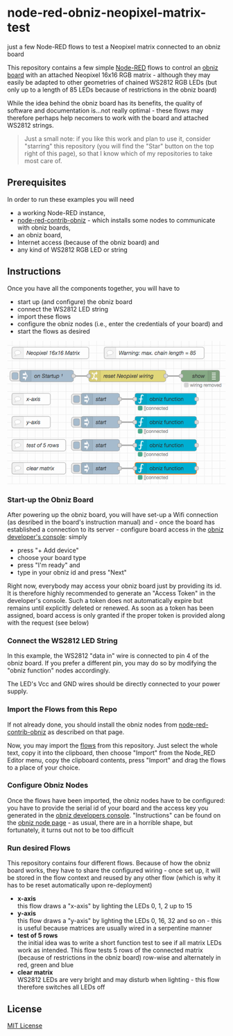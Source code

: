 # node-red-obniz-neopixel-matrix-test #

just a few Node-RED flows to test a Neopixel matrix connected to an obniz board

This repository contains a few simple [Node-RED](https://nodered.org/) flows to control an [obniz board](https://obniz.com/products/obnizboard) with an attached Neopixel 16x16 RGB matrix - although they may easily be adapted to other geometries of chained WS2812 RGB LEDs (but only up to a length of 85 LEDs because of restrictions in the obniz board)

While the idea behind the obniz board has its benefits, the quality of software and documentation is...not really optimal - these flows may therefore perhaps help necomers to work with the board and attached WS2812 strings.

> Just a small note: if you like this work and plan to use it, consider "starring" this repository (you will find the "Star" button on the top right of this page), so that I know which of my repositories to take most care of.

## Prerequisites ##

In order to run these examples you will need

* a working Node-RED instance,
* [node-red-contrib-obniz](https://flows.nodered.org/node/node-red-contrib-obniz) - which installs some nodes to communicate with obniz boards,
* an obniz board,
* Internet access (because of the obniz board) and
* any kind of WS2812 RGB LED or string

## Instructions ##

Once you have all the components together, you will have to

* start up (and configure) the obniz board
* connect the WS2812 LED string
* import these flows
* configure the obniz nodes (i.e., enter the credentials of your board) and
* start the flows as desired

![](flows.png)

### Start-up the Obniz Board ###

After powering up the obniz board, you will have set-up a Wifi connection (as desribed in the board's instruction manual) and - once the board has established a connection to its server - configure board access in the [obniz developer's console](https://obniz.com/console/devices): simply

* press "+ Add device"
* choose your board type
* press "I'm ready" and
* type in your obniz id and press "Next"

Right now, everybody may access your obniz board just by providing its id. It is therefore highly recommended to generate an "Access Token" in the developer's console. Such a token does not automatically expire but remains until explicitly deleted or renewed. As soon as a token has been assigned, board access is only granted if the proper token is provided along with the request (see below)

### Connect the WS2812 LED String ###

In this example, the WS2812 "data in" wire is connected to pin 4 of the obniz board. If you prefer a different pin, you may do so by modifying the "obniz function" nodes accordingly.

The LED's Vcc and GND wires should be directly connected to your power supply.
 
### Import the Flows from this Repo ###

If not already done, you should install the obniz nodes from [node-red-contrib-obniz](https://flows.nodered.org/node/node-red-contrib-obniz) as described on that page.

Now, you may import the [flows](https://raw.githubusercontent.com/rozek/node-red-obniz-neopixel-matrix-test/main/flows.json) from this repository. Just select the whole text, copy it into the clipboard, then choose "Import" from the Node_RED Editor menu, copy the clipboard contents, press "Import" and drag the flows to a place of your choice.

### Configure Obniz Nodes ###

Once the flows have been imported, the obniz nodes have to be configured: you have to provide the serial id of your board and the access key you generated in the [obniz developers console](https://obniz.com/console/devices). "Instructions" can be found on the [obniz node page](https://flows.nodered.org/node/node-red-contrib-obniz) - as usual, there are in a horrible shape, but fortunately, it turns out not to be too difficult

### Run desired Flows ###

This repository contains four different flows. Because of how the obniz board works, they have to share the configured wiring - once set up, it will be stored in the flow context and reused by any other flow (which is why it has to be reset automatically upon re-deployment)

* **x-axis**<br>this flow draws a "x-axis" by lighting the LEDs 0, 1, 2 up to 15
* **y-axis**<br>this flow draws a "y-axis" by lighting the LEDs 0, 16, 32 and so on - this is useful because matrices are usually wired in a serpentine manner
* **test of 5 rows**<br>the initial idea was to write a short function test to see if all matrix LEDs work as intended. This flow tests 5 rows of the connected matrix (because of restrictions in the obniz board) row-wise and alternately in red, green and blue
* **clear matrix**<br>WS2812 LEDs are very bright and may disturb when lighting - this flow therefore switches all LEDs off

## License ##

[MIT License](LICENSE.md)
